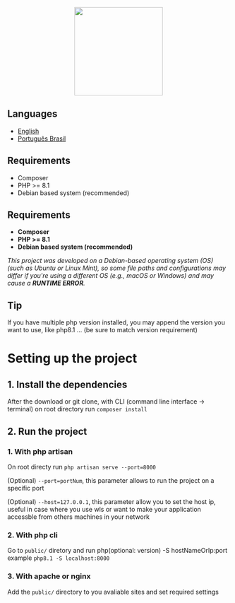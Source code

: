 <p align="center"><a href="https://laravel.com" target="_blank"><img src="https://raw.githubusercontent.com/laravel/art/master/logo-lockup/5%20SVG/2%20CMYK/1%20Full%20Color/laravel-logolockup-cmyk-red.svg" width="200"></a></p>

## Languages
- [English](README.md)
- [Português Brasil](README.pt.md)

## Requirements
- Composer
- PHP >= 8.1
- Debian based system (recommended)

## Requirements
- __Composer__
- __PHP >= 8.1__
- __Debian based system (recommended)__

_This project was developed on a Debian-based operating system (OS) (such as Ubuntu or Linux Mint), so some file paths and configurations may differ if you're using a different OS (e.g., macOS or Windows) and may cause a **RUNTIME ERROR**._

## Tip
If you have multiple php version installed, you may append the version you want to use, like php8.1 ... (be sure to match version requirement)

# Setting up the project
## 1. Install the dependencies
After the download or git clone, with CLI (command line interface -> terminal) on root directory run `composer install`

## 2. Run the project
### 1. With php artisan
On root directy run `php artisan serve --port=8000`

(Optional) `--port=portNum`, this parameter allows to run the project on a specific port

(Optional) `--host=127.0.0.1`, this parameter allow you to set the host ip, useful in case where you use wls or want to make your application accessble from others machines in your network

### 2. With php cli
Go to `public/` diretory and run php(optional: version) -S hostNameOrIp:port
example `php8.1 -S localhost:8000`

### 3. With apache or nginx
Add the `public/` directory to you avaliable sites and set required settings


